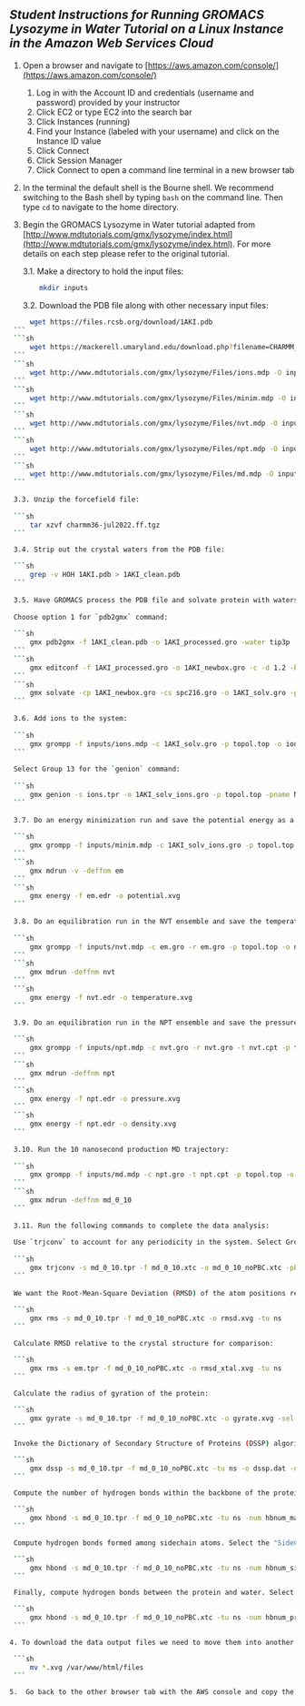 ## _Student Instructions for Running GROMACS Lysozyme in Water Tutorial on a Linux Instance in the Amazon Web Services Cloud_

1.	Open a browser and navigate to [https://aws.amazon.com/console/](https://aws.amazon.com/console/)
	1. Log in with the Account ID and credentials (username and password) provided by your instructor
	2. Click EC2 or type EC2 into the search bar
	3. Click Instances (running)
	4. Find your Instance (labeled with your username) and click on the Instance ID value
	5. Click Connect
	6. Click Session Manager
	7. Click Connect to open a command line terminal in a new browser tab

2.	In the terminal the default shell is the Bourne shell. We recommend switching to the Bash shell by typing `bash` on the command line. Then type `cd` to navigate to the home directory.

3.	Begin the GROMACS Lysozyme in Water tutorial adapted from [http://www.mdtutorials.com/gmx/lysozyme/index.html](http://www.mdtutorials.com/gmx/lysozyme/index.html). For more details on each step please refer to the original tutorial.

	3.1. Make a directory to hold the input files:

	```sh
 		mkdir inputs
	```
	
	3.2. Download the PDB file along with other necessary input files:

   ```sh
		wget https://files.rcsb.org/download/1AKI.pdb 
	```
	```sh
		wget https://mackerell.umaryland.edu/download.php?filename=CHARMM_ff_params_files/charmm36-jul2022.ff.tgz -O charmm36-jul2022.ff.tgz 
	```
	```sh
		wget http://www.mdtutorials.com/gmx/lysozyme/Files/ions.mdp -O inputs/ions.mdp
	```
	```sh
		wget http://www.mdtutorials.com/gmx/lysozyme/Files/minim.mdp -O inputs/minim.mdp
	```
	```sh
		wget http://www.mdtutorials.com/gmx/lysozyme/Files/nvt.mdp -O inputs/nvt.mdp
	```
	```sh
		wget http://www.mdtutorials.com/gmx/lysozyme/Files/npt.mdp -O inputs/npt.mdp
	```
	```sh
		wget http://www.mdtutorials.com/gmx/lysozyme/Files/md.mdp -O inputs/md.mdp
	```
	
	3.3. Unzip the forcefield file:
	
	```sh
		tar xzvf charmm36-jul2022.ff.tgz
	```

	3.4. Strip out the crystal waters from the PDB file:

	```sh
		grep -v HOH 1AKI.pdb > 1AKI_clean.pdb 
	```
	
	3.5. Have GROMACS process the PDB file and solvate protein with waters:
	
	Choose option 1 for `pdb2gmx` command:
	
	```sh
		gmx pdb2gmx -f 1AKI_clean.pdb -o 1AKI_processed.gro -water tip3p
	```
	```sh
		gmx editconf -f 1AKI_processed.gro -o 1AKI_newbox.gro -c -d 1.2 -bt cubic
	```
	```sh
		gmx solvate -cp 1AKI_newbox.gro -cs spc216.gro -o 1AKI_solv.gro -p topol.top
	```
	
	3.6. Add ions to the system:
	
	```sh
		gmx grompp -f inputs/ions.mdp -c 1AKI_solv.gro -p topol.top -o ions.tpr
	```
	
	Select Group 13 for the `genion` command:
	
	```sh
		gmx genion -s ions.tpr -o 1AKI_solv_ions.gro -p topol.top -pname NA -nname CL -neutral
	```
	
	3.7. Do an energy minimization run and save the potential energy as a function of time in `potential.xvg`. For `gmx energy` choose the potential energy option by typing "11 0".
	
	```sh
		gmx grompp -f inputs/minim.mdp -c 1AKI_solv_ions.gro -p topol.top -o em.tpr
	```
	```sh
		gmx mdrun -v -deffnm em
	```
	```sh
		gmx energy -f em.edr -o potential.xvg
	```
	
	3.8. Do an equilibration run in the NVT ensemble and save the temperature as a function of time in `temperature.xvg`. For `gmx energy` choose the temperature option by typing "16 0".
	
	```sh
		gmx grompp -f inputs/nvt.mdp -c em.gro -r em.gro -p topol.top -o nvt.tpr
	```
	```sh
		gmx mdrun -deffnm nvt
	```
	```sh
		gmx energy -f nvt.edr -o temperature.xvg
	```

	3.9. Do an equilibration run in the NPT ensemble and save the pressure (option 17) and density (option 23) as a function of time using `gmx energy`.
	
	```sh
		gmx grompp -f inputs/npt.mdp -c nvt.gro -r nvt.gro -t nvt.cpt -p topol.top -o npt.tpr
	```
	```sh
		gmx mdrun -deffnm npt
	```
	```sh
		gmx energy -f npt.edr -o pressure.xvg
	```
	```sh
		gmx energy -f npt.edr -o density.xvg
	```
	
	3.10. Run the 10 nanosecond production MD trajectory:
	
	```sh
		gmx grompp -f inputs/md.mdp -c npt.gro -t npt.cpt -p topol.top -o md_0_10.tpr
	```
	```sh
		gmx mdrun -deffnm md_0_10
	```
	
	3.11. Run the following commands to complete the data analysis:
	
	Use `trjconv` to account for any periodicity in the system. Select Group 1 for centering and Group 0 for output:
	
	```sh
		gmx trjconv -s md_0_10.tpr -f md_0_10.xtc -o md_0_10_noPBC.xtc -pbc mol -center
	```
	
	We want the Root-Mean-Square Deviation (RMSD) of the atom positions relative to the structure in the minimized, equilibrated system. Choose 4 ("Backbone") for both the least-squares fit and the group for RMSD calculation:
	
	```sh	
		gmx rms -s md_0_10.tpr -f md_0_10_noPBC.xtc -o rmsd.xvg -tu ns
	```

	Calculate RMSD relative to the crystal structure for comparison:

	```sh
		gmx rms -s em.tpr -f md_0_10_noPBC.xtc -o rmsd_xtal.xvg -tu ns
	```
	
	Calculate the radius of gyration of the protein:

	```sh
		gmx gyrate -s md_0_10.tpr -f md_0_10_noPBC.xtc -o gyrate.xvg -sel Protein -tu ns
	```

	Invoke the Dictionary of Secondary Structure of Proteins (DSSP) algorithm to assign secondary structure to each residue in the protein:

	```sh
		gmx dssp -s md_0_10.tpr -f md_0_10_noPBC.xtc -tu ns -o dssp.dat -num dssp_num.xvg
	```

	Compute the number of hydrogen bonds within the backbone of the protein. Select the "MainChain+H" group (7) for both selections when prompted:

	```sh
		gmx hbond -s md_0_10.tpr -f md_0_10_noPBC.xtc -tu ns -num hbnum_mainchain.xvg
	```

	Compute hydrogen bonds formed among sidechain atoms. Select the "SideChain" group (8) for both selections:

	```sh
		gmx hbond -s md_0_10.tpr -f md_0_10_noPBC.xtc -tu ns -num hbnum_sidechain.xvg
	```

	Finally, compute hydrogen bonds between the protein and water. Select Protein (1) and Water (12) as the two groups:

	```sh
		gmx hbond -s md_0_10.tpr -f md_0_10_noPBC.xtc -tu ns -num hbnum_prot_wat.xvg
	```

4. To download the data output files we need to move them into another directory:

	```sh
 		mv *.xvg /var/www/html/files
	```

5.	Go back to the other browser tab with the AWS console and copy the IP address of your instance to the clipboard by clicking on the copy icon. Open a new browser tab and click on the search bar. Type `http://` then paste the IP address and hit enter. For example, it would look like: `http://52.14.208.231`. Sign in with the same username and password you used to sign into the AWS console. Right click on each file and save it to disk.




   
  
